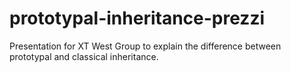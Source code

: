 # prototypal-inheritance-prezzi
Presentation for XT West Group to explain the difference between prototypal and classical inheritance.
